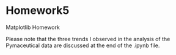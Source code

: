 # Homework5
Matplotlib Homework

Please note that the three trends I observed in the analysis of the Pymaceutical data are discussed at the end of the .ipynb file.
